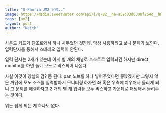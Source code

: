 ```yaml
---
title: "U-Phoria UM2 단점.."
image: https://media.sweetwater.com/api/i/q-82__ha-a59c03d6308f254d__hmac-a6326eeeb5c7b6c964dda22042c38dc3cd0fb286/images/items/750/UM2usb-large.jpg
tags: [um2]
layout: post
author: "Keith"
---
```


사운드 카드가 단조로와서 하나 사두었던 것인데, 막상 사용하려고 보니 문제가 보인다. 입력단자를 통해서 스테레오 입력이 안된다.

입력 단자는 2개가 있는데 이게 별 개의 채널로 호스트로 입력되긴 하지만 direct monitor를 하면 둘이 모노로 믹스되어 나온다.

사실 이것이 양날의 검? 쯤 된다. pan 노브를 하나 넣어주었다면 좋았겠지만 그렇지 않은 까닭에 모노 소스를 입력받아서 모니터링 하자면 좌 혹은 우측에 치우쳐서 들리게 되니 그 문제를 해결하자고 2 개의 별 개 입력을 모두 믹스하고 가운데로 패닝해서 들려주는 것이다.

뭐든 쉽게 되는 게 하나도 없다.



